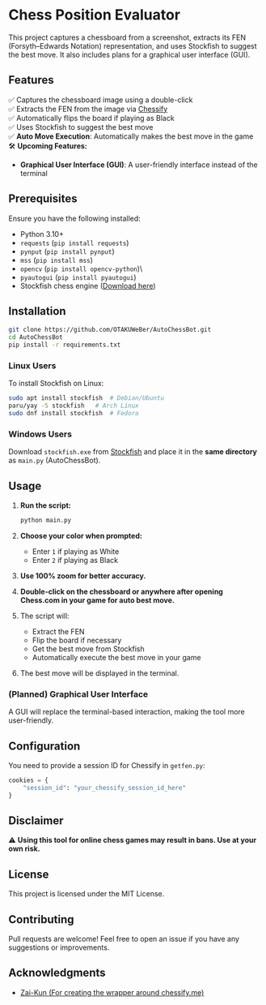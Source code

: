 # Chess Position Evaluator

This project captures a chessboard from a screenshot, extracts its FEN (Forsyth–Edwards Notation) representation, and uses Stockfish to suggest the best move. It also includes plans for a graphical user interface (GUI).

## Features
✅ Captures the chessboard image using a double-click  
✅ Extracts the FEN from the image via [Chessify](https://chessify.me)  
✅ Automatically flips the board if playing as Black  
✅ Uses Stockfish to suggest the best move  
✅ **Auto Move Execution**: Automatically makes the best move in the game  
🛠 **Upcoming Features:**  
  - **Graphical User Interface (GUI)**: A user-friendly interface instead of the terminal  

## Prerequisites
Ensure you have the following installed:

- Python 3.10+
- `requests` (`pip install requests`)
- `pynput` (`pip install pynput`)
- `mss` (`pip install mss`)
- `opencv` (`pip install opencv-python`)\
- `pyautogui` (`pip install pyautogui`)
- Stockfish chess engine ([Download here](https://stockfishchess.org/))

## Installation
```bash
git clone https://github.com/OTAKUWeBer/AutoChessBot.git
cd AutoChessBot
pip install -r requirements.txt
```

### Linux Users
To install Stockfish on Linux:
```bash
sudo apt install stockfish  # Debian/Ubuntu
paru/yay -S stockfish   # Arch Linux
sudo dnf install stockfish  # Fedora
```

### Windows Users
Download `stockfish.exe` from [Stockfish](https://stockfishchess.org/download/) and place it in the **same directory** as `main.py` (AutoChessBot).

## Usage
1. **Run the script:**  
   ```bash
   python main.py
   ```  

2. **Choose your color when prompted:**  
   - Enter `1` if playing as White  
   - Enter `2` if playing as Black  

3. **Use 100% zoom for better accuracy.**  

4. **Double-click on the chessboard or anywhere after opening Chess.com in your game for auto best move.**  

5. The script will:  
   - Extract the FEN  
   - Flip the board if necessary  
   - Get the best move from Stockfish  
   - Automatically execute the best move in your game  

6. The best move will be displayed in the terminal.  

### (Planned) Graphical User Interface
A GUI will replace the terminal-based interaction, making the tool more user-friendly.

## Configuration
You need to provide a session ID for Chessify in `getfen.py`:
```python
cookies = {
    "session_id": "your_chessify_session_id_here"
}
```

## Disclaimer
⚠️ **Using this tool for online chess games may result in bans. Use at your own risk.**

## License
This project is licensed under the MIT License.

## Contributing
Pull requests are welcome! Feel free to open an issue if you have any suggestions or improvements.

## Acknowledgments
* [Zai-Kun (For creating the wrapper around chessify.me)](https://github.com/Zai-Kun)
